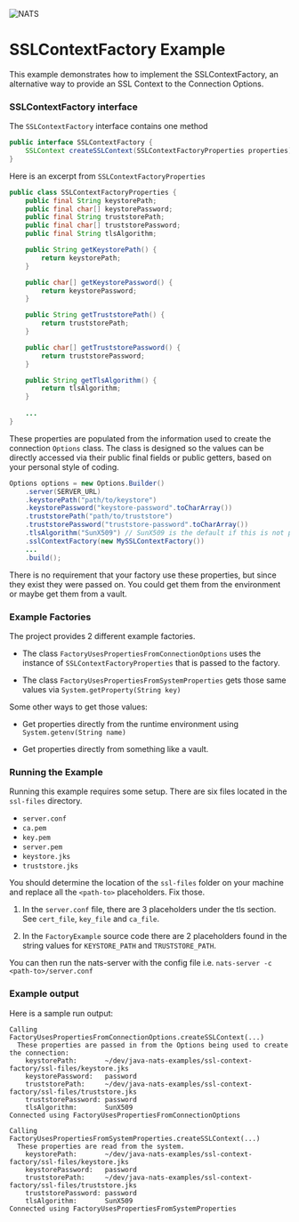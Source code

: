 ![NATS](../images/large-logo.png)

# SSLContextFactory Example

This example demonstrates how to implement the SSLContextFactory, 
an alternative way to provide an SSL Context to the Connection Options.

### SSLContextFactory interface

The `SSLContextFactory` interface contains one method

```java
public interface SSLContextFactory {
    SSLContext createSSLContext(SSLContextFactoryProperties properties);
}
```

Here is an excerpt from `SSLContextFactoryProperties`

```java
public class SSLContextFactoryProperties {
    public final String keystorePath;
    public final char[] keystorePassword;
    public final String truststorePath;
    public final char[] truststorePassword;
    public final String tlsAlgorithm;

    public String getKeystorePath() {
        return keystorePath;
    }

    public char[] getKeystorePassword() {
        return keystorePassword;
    }

    public String getTruststorePath() {
        return truststorePath;
    }

    public char[] getTruststorePassword() {
        return truststorePassword;
    }

    public String getTlsAlgorithm() {
        return tlsAlgorithm;
    }
    
    ...
}
```

These properties are populated from the information used to create the connection `Options` class.
The class is designed so the values can be directly accessed via their public final fields or public getters, based on your personal style of coding.

```java
Options options = new Options.Builder()
    .server(SERVER_URL)
    .keystorePath("path/to/keystore")
    .keystorePassword("keystore-password".toCharArray())
    .truststorePath("path/to/truststore")
    .truststorePassword("truststore-password".toCharArray())
    .tlsAlgorithm("SunX509") // SunX509 is the default if this is not provided 
    .sslContextFactory(new MySSLContextFactory())
    ...
    .build();
```

There is no requirement that your factory use these properties, but since they exist they were passed on.
You could get them from the environment or maybe get them from a vault.

### Example Factories

The project provides 2 different example factories.

- The class `FactoryUsesPropertiesFromConnectionOptions` uses the instance of `SSLContextFactoryProperties` that is passed to the factory.

- The class `FactoryUsesPropertiesFromSystemProperties` gets those same values via `System.getProperty(String key)`

Some other ways to get those values:

- Get properties directly from the runtime environment using `System.getenv(String name)`

- Get properties directly from something like a vault.

### Running the Example
Running this example requires some setup.
There are six files located in the `ssl-files` directory.

- `server.conf`
- `ca.pem`
- `key.pem`
- `server.pem`
- `keystore.jks`
- `truststore.jks`

You should determine the location of the `ssl-files` folder on your machine and replace all the `<path-to>` placeholders. Fix those.

1. In the `server.conf` file, there are 3 placeholders under the tls section. See `cert_file`, `key_file` and `ca_file`.

2. In the `FactoryExample` source code there are 2 placeholders found in the string values for `KEYSTORE_PATH` and `TRUSTSTORE_PATH`.

You can then run the nats-server with the config file i.e. `nats-server -c <path-to>/server.conf`


### Example output

Here is a sample run output:

```text
Calling FactoryUsesPropertiesFromConnectionOptions.createSSLContext(...)
  These properties are passed in from the Options being used to create the connection:
    keystorePath:       ~/dev/java-nats-examples/ssl-context-factory/ssl-files/keystore.jks
    keystorePassword:   password
    truststorePath:     ~/dev/java-nats-examples/ssl-context-factory/ssl-files/truststore.jks
    truststorePassword: password
    tlsAlgorithm:       SunX509
Connected using FactoryUsesPropertiesFromConnectionOptions

Calling FactoryUsesPropertiesFromSystemProperties.createSSLContext(...)
  These properties are read from the system.
    keystorePath:       ~/dev/java-nats-examples/ssl-context-factory/ssl-files/keystore.jks
    keystorePassword:   password
    truststorePath:     ~/dev/java-nats-examples/ssl-context-factory/ssl-files/truststore.jks
    truststorePassword: password
    tlsAlgorithm:       SunX509
Connected using FactoryUsesPropertiesFromSystemProperties
```
